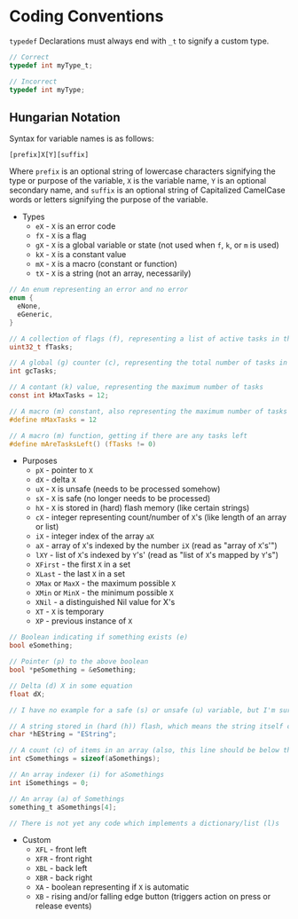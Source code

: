 # Coding Conventions

`typedef` Declarations must always end with `_t` to signify a custom type.
```c
// Correct
typedef int myType_t;

// Incorrect
typedef int myType;
```

## Hungarian Notation
Syntax for variable names is as follows:  
```
[prefix]X[Y][suffix]
```
Where `prefix` is an optional string of lowercase characters signifying the type or purpose of the variable, `X` is the variable name, `Y` is an optional secondary name, and `suffix` is an optional string of Capitalized CamelCase words or letters signifying the purpose of the variable.

* Types
  * `eX` -  `X` is an error code
  * `fX` -  `X` is a flag
  * `gX` -  `X` is a global variable or state (not used when `f`, `k`, or `m` is used)
  * `kX` -  `X` is a constant value
  * `mX` -  `X` is a macro (constant or function)
  * `tX` -  `X` is a string (not an array, necessarily)

```c
// An enum representing an error and no error
enum {
  eNone,
  eGeneric,
}

// A collection of flags (f), representing a list of active tasks in this case
uint32_t fTasks;

// A global (g) counter (c), representing the total number of tasks in this case
int gcTasks;

// A contant (k) value, representing the maximum number of tasks
const int kMaxTasks = 12;

// A macro (m) constant, also representing the maximum number of tasks
#define mMaxTasks = 12

// A macro (m) function, getting if there are any tasks left
#define mAreTasksLeft() (fTasks != 0)
```

* Purposes
  * `pX` -  pointer to `X`
  * `dX` -  delta `X`
  * `uX` - `X` is unsafe (needs to be processed somehow)
  * `sX` - `X` is safe (no longer needs to be processed)
  * `hX` - `X` is stored in (hard) flash memory (like certain strings)
  * `cX` -  integer representing count/number of `X`'s (like length of an array or list)
  * `iX` -  integer index of the array `aX`
  * `aX` -  array of `X`'s indexed by the number `iX` (read as "array of `X`'s'")
  * `lXY` - list of `X`'s indexed by `Y`'s' (read as "list of `X`'s mapped by `Y`'s")
  * `XFirst` -  the first `X` in a set
  * `XLast` -  the last `X` in a set
  * `XMax` or `MaxX` -  the maximum possible `X`
  * `XMin` or `MinX` -  the minimum possible `X`
  * `XNil` -  a distinguished Nil value for X's
  * `XT` -  `X` is temporary
  * `XP` -  previous instance of `X`

```c
// Boolean indicating if something exists (e)
bool eSomething;

// Pointer (p) to the above boolean
bool *peSomething = &eSomething;

// Delta (d) X in some equation
float dX;

// I have no example for a safe (s) or unsafe (u) variable, but I'm sure something will come up using it

// A string stored in (hard (h)) flash, which means the string itself cannot be modified directly
char *hEString = "EString";

// A count (c) of items in an array (also, this line should be below the next to compile properly)
int cSomethings = sizeof(aSomethings);

// An array indexer (i) for aSomethings
int iSomethings = 0;

// An array (a) of Somethings
something_t aSomethings[4];

// There is not yet any code which implements a dictionary/list (l)s
```

* Custom
  * `XFL` -  front left
  * `XFR` -  front right
  * `XBL` -  back left
  * `XBR` -  back right
  * `XA` -  boolean representing if `X` is automatic
  * `XB` -  rising and/or falling edge button (triggers action on press or release events)
